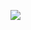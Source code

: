 ![](https://github.com/dengbaoling/wechat_images/edit/master/dianqi/Screenshot_2018-02-23-14-13-41-417_com.tencent.mm.png)
